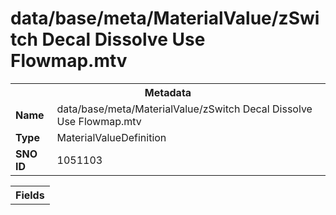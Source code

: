 <h1>data/base/meta/MaterialValue/zSwitch Decal Dissolve Use Flowmap.mtv</h1><table><tr><th colspan="100%">Metadata</th></tr><tr><td><b>Name</b></td><td>data/base/meta/MaterialValue/zSwitch Decal Dissolve Use Flowmap.mtv</td></tr><tr><td><b>Type</b></td><td>MaterialValueDefinition</td></tr><tr><td><b>SNO ID</b></td><td>1051103</td></tr></table>

<table><tr><th colspan="100%">Fields</th></tr></table>

